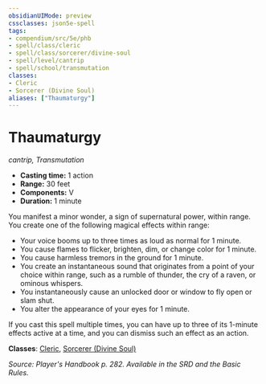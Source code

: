 ```yaml
---
obsidianUIMode: preview
cssclasses: json5e-spell
tags:
- compendium/src/5e/phb
- spell/class/cleric
- spell/class/sorcerer/divine-soul
- spell/level/cantrip
- spell/school/transmutation
classes:
- Cleric
- Sorcerer (Divine Soul)
aliases: ["Thaumaturgy"]
---
```

# Thaumaturgy
*cantrip, Transmutation*  

- **Casting time:** 1 action
- **Range:** 30 feet
- **Components:** V
- **Duration:** 1 minute

You manifest a minor wonder, a sign of supernatural power, within range. You create one of the following magical effects within range:

- Your voice booms up to three times as loud as normal for 1 minute.  
- You cause flames to flicker, brighten, dim, or change color for 1 minute.  
- You cause harmless tremors in the ground for 1 minute.  
- You create an instantaneous sound that originates from a point of your choice within range, such as a rumble of thunder, the cry of a raven, or ominous whispers.  
- You instantaneously cause an unlocked door or window to fly open or slam shut.  
- You alter the appearance of your eyes for 1 minute.  

If you cast this spell multiple times, you can have up to three of its 1-minute effects active at a time, and you can dismiss such an effect as an action.

**Classes**: [Cleric](4-Resources/Compendium/classes/cleric.md), [Sorcerer (Divine Soul)](4-Resources/Compendium/classes/sorcerer-divine-soul-xge.md)

*Source: Player's Handbook p. 282. Available in the SRD and the Basic Rules.*